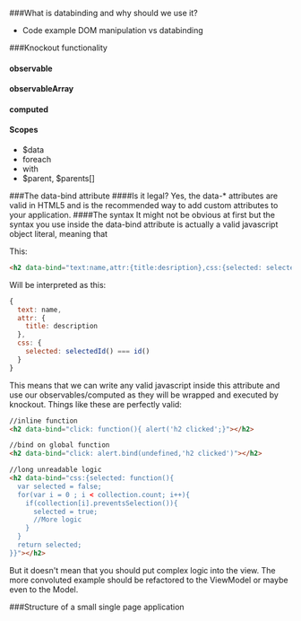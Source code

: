 ###What is databinding and why should we use it?
* Code example DOM manipulation vs databinding

###Knockout functionality
#### observable
#### observableArray
#### computed
#### Scopes
* $data
* foreach
* with
* $parent, $parents[]

###The data-bind attribute
####Is it legal?
Yes, the data-* attributes are valid in HTML5 and is the recommended way to add custom attributes to your application.
####The syntax
It might not be obvious at first but the syntax you use inside the data-bind attribute is actually a valid javascript object literal, meaning that

This:
```html
<h2 data-bind="text:name,attr:{title:desription},css:{selected: selectedId === id}"></h2>
```
Will be interpreted as this:
```javascript
{
  text: name,
  attr: {
    title: description
  },
  css: {
    selected: selectedId() === id()
  }
}
```

This means that we can write any valid javascript inside this attribute and use our observables/computed as they will be wrapped and executed by knockout. Things like these are perfectly valid:
```html
//inline function
<h2 data-bind="click: function(){ alert('h2 clicked';}"></h2>

//bind on global function
<h2 data-bind="click: alert.bind(undefined,'h2 clicked')"></h2>

//long unreadable logic
<h2 data-bind="css:{selected: function(){
  var selected = false;
  for(var i = 0 ; i < collection.count; i++){
    if(collection[i].preventsSelection()){
      selected = true;
      //More logic
    }
  }
  return selected;
}}"></h2>
```
But it doesn't mean that you should put complex logic into the view. The more convoluted example should be refactored to the ViewModel or maybe even to the Model.

###Structure of a small single page application
